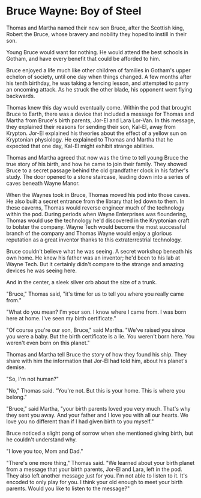# Bruce Wayne: Boy of Steel

Thomas and Martha named their new son Bruce, after the Scottish king, Robert the
Bruce, whose bravery and nobility they hoped to instill in their son.

Young Bruce would want for nothing. He would attend the best schools in Gotham,
and have every benefit that could be afforded to him.

Bruce enjoyed a life much like other children of families in Gotham's upper
echelon of society, until one day when things changed. A few
months after his tenth birthday, he was taking a fencing lesson, and attempted
to parry an oncoming attack. As he struck the other blade, his opponent went
flying backwards.

Thomas knew this day would eventually come. Within the pod that brought Bruce to
Earth, there was a device that included a message for Thomas and Martha from
Bruce's birth parents, Jor-El and Lara Lor-Van. In this message, they explained
their reasons for sending their son, Kal-El, away from Krypton. Jor-El explained
his theories about the effect of a yellow sun on Kryptonian physiology. He
explained to Thomas and Martha that he expected that one day, Kal-El might
exhibit strange abilities.

Thomas and Martha agreed that now was the time to tell young Bruce the true
story of his birth, and how he came to join their family. They showed Bruce to a
secret passage behind the old grandfather clock in his father's study. The door
opened to a stone staircase, leading down into a series of caves beneath Wayne
Manor.

When the Waynes took in Bruce, Thomas moved his pod into those caves. He also
built a secret entrance from the library that led down to them. In these
caverns, Thomas would reverse engineer much of the technology within the
pod. During periods when Wayne Enterprises was floundering, Thomas would use the
technology he'd discovered in the Kryptonian craft to bolster the company. Wayne
Tech would become the most successful branch of the company and Thomas Wayne
would enjoy a glorious reputation as a great inventor thanks to this
extraterrestrial technology.

Bruce couldn't believe what he was seeing. A secret workshop beneath his own
home. He knew his father was an inventor; he'd been to his lab at Wayne
Tech. But it certainly didn't compare to the strange and amazing devices he was
seeing here.

And in the center, a sleek silver orb about the size of a trunk.

"Bruce," Thomas said, "it's time for us to tell you where you really came from."

"What do you mean? I'm your son. I know where I came from. I was born here at
home. I've seen my birth certificate."

"Of course you're our son, Bruce," said Martha. "We've raised you since you were
a baby. But the birth certificate is a lie. You weren't born here. You weren't
even born on this planet."

Thomas and Martha tell Bruce the story of how they found his ship. They share
with him the information that Jor-El had told him, about his planet's demise.

"So, I'm not human?"

"No," Thomas said. "You're not. But this is your home. This is where you
belong."

"Bruce," said Martha, "your birth parents loved you very much. That's why they
sent you away. And your father and I love you with all our hearts. We love you
no different than if I had given birth to you myself."

Bruce noticed a slight pang of sorrow when she mentioned giving birth, but he
couldn't understand why.

"I love you too, Mom and Dad."

"There's one more thing," Thomas said. "We learned about your birth planet from
a message that your birth parents, Jor-El and Lara, left in the pod. They also
left another message just for you. I'm not able to listen to it. It's encoded to
only play for you. I think your old enough to meet your birth parents. Would you
like to listen to the message?"
